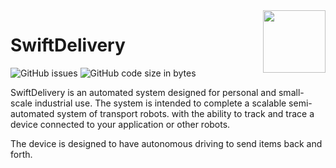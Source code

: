 <img src="https://github.com/CubeBrainStd/SwiftDelivery/assets/90138396/4ac1fd9c-7ca0-447c-ade2-efce2bc80a8e" height="100" align="right"/>

# SwiftDelivery
![GitHub issues](https://img.shields.io/github/issues/CubeBrainStd/SwiftDelivery) ![GitHub code size in bytes](https://img.shields.io/github/languages/code-size/CubeBrainStd/SwiftDelivery)


SwiftDelivery is an automated system designed for personal and small-scale industrial use. The system is intended to complete a scalable semi-automated system of transport robots. with the ability to track and trace a device connected to your application or other robots.

The device is designed to have autonomous driving to send items back and forth.
